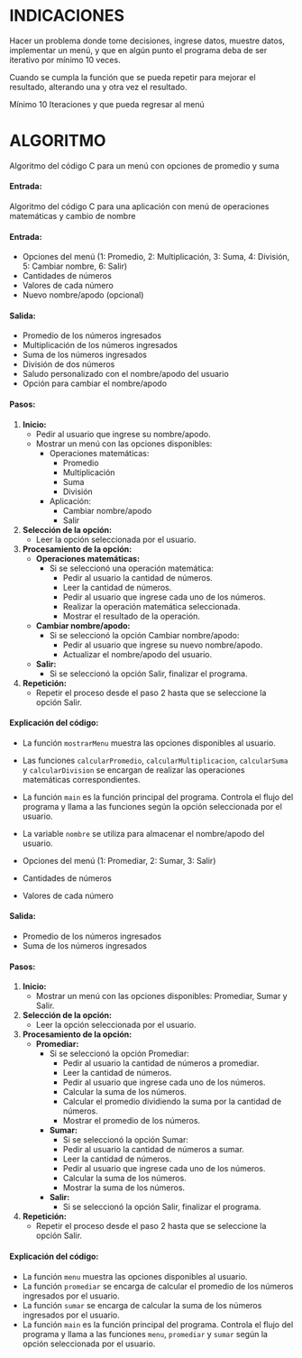 # INDICACIONES

Hacer un problema donde tome decisiones, ingrese datos, muestre datos, implementar un menú, y que en algún punto el programa deba de ser iterativo por mínimo 10 veces.

Cuando se cumpla la función que se pueda repetir para mejorar el resultado, alterando una y otra vez el resultado.

Mínimo 10 Iteraciones y que pueda regresar al menú

# ALGORITMO

Algoritmo del código C para un menú con opciones de promedio y suma

#### **Entrada:**

Algoritmo del código C para una aplicación con menú de operaciones matemáticas y cambio de nombre

#### **Entrada:**

* Opciones del menú (1: Promedio, 2: Multiplicación, 3: Suma, 4: División, 5: Cambiar nombre, 6: Salir)
* Cantidades de números
* Valores de cada número
* Nuevo nombre/apodo (opcional)

#### **Salida:**

* Promedio de los números ingresados
* Multiplicación de los números ingresados
* Suma de los números ingresados
* División de dos números
* Saludo personalizado con el nombre/apodo del usuario
* Opción para cambiar el nombre/apodo

#### **Pasos:**

1. **Inicio:**
   * Pedir al usuario que ingrese su nombre/apodo.
   * Mostrar un menú con las opciones disponibles:
     * Operaciones matemáticas:
       * Promedio
       * Multiplicación
       * Suma
       * División
     * Aplicación:
       * Cambiar nombre/apodo
       * Salir
2. **Selección de la opción:**
   * Leer la opción seleccionada por el usuario.
3. **Procesamiento de la opción:**
   * **Operaciones matemáticas:**
     * Si se seleccionó una operación matemática:
       * Pedir al usuario la cantidad de números.
       * Leer la cantidad de números.
       * Pedir al usuario que ingrese cada uno de los números.
       * Realizar la operación matemática seleccionada.
       * Mostrar el resultado de la operación.
   * **Cambiar nombre/apodo:**
     * Si se seleccionó la opción Cambiar nombre/apodo:
       * Pedir al usuario que ingrese su nuevo nombre/apodo.
       * Actualizar el nombre/apodo del usuario.
   * **Salir:**
     * Si se seleccionó la opción Salir, finalizar el programa.
4. **Repetición:**
   * Repetir el proceso desde el paso 2 hasta que se seleccione la opción Salir.

#### **Explicación del código:**

* La función `mostrarMenu` muestra las opciones disponibles al usuario.
* Las funciones `calcularPromedio`, `calcularMultiplicacion`, `calcularSuma` y `calcularDivision` se encargan de realizar las operaciones matemáticas correspondientes.
* La función `main` es la función principal del programa. Controla el flujo del programa y llama a las funciones según la opción seleccionada por el usuario.
* La variable `nombre` se utiliza para almacenar el nombre/apodo del usuario.

* Opciones del menú (1: Promediar, 2: Sumar, 3: Salir)
* Cantidades de números
* Valores de cada número

#### **Salida:**

* Promedio de los números ingresados
* Suma de los números ingresados

#### **Pasos:**

1. **Inicio:**
   * Mostrar un menú con las opciones disponibles: Promediar, Sumar y Salir.
2. **Selección de la opción:**
   * Leer la opción seleccionada por el usuario.
3. **Procesamiento de la opción:**
   * **Promediar:**
     * Si se seleccionó la opción Promediar:
       * Pedir al usuario la cantidad de números a promediar.
       * Leer la cantidad de números.
       * Pedir al usuario que ingrese cada uno de los números.
       * Calcular la suma de los números.
       * Calcular el promedio dividiendo la suma por la cantidad de números.
       * Mostrar el promedio de los números.
     * **Sumar:**
       * Si se seleccionó la opción Sumar:
       * Pedir al usuario la cantidad de números a sumar.
       * Leer la cantidad de números.
       * Pedir al usuario que ingrese cada uno de los números.
       * Calcular la suma de los números.
       * Mostrar la suma de los números.
     * **Salir:**
       * Si se seleccionó la opción Salir, finalizar el programa.
4. **Repetición:**
   * Repetir el proceso desde el paso 2 hasta que se seleccione la opción Salir.

#### **Explicación del código:**

* La función `menu` muestra las opciones disponibles al usuario.
* La función `promediar` se encarga de calcular el promedio de los números ingresados por el usuario.
* La función `sumar` se encarga de calcular la suma de los números ingresados por el usuario.
* La función `main` es la función principal del programa. Controla el flujo del programa y llama a las funciones `menu`, `promediar` y `sumar` según la opción seleccionada por el usuario.
